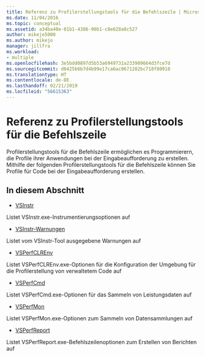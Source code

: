```yaml
---
title: Referenz zu Profilerstellungstools für die Befehlszeile | Microsoft-Dokumentation
ms.date: 11/04/2016
ms.topic: conceptual
ms.assetid: a34ba40e-01b1-4386-90b1-c8e628a8c527
author: mikejo5000
ms.author: mikejo
manager: jillfra
ms.workload:
- multiple
ms.openlocfilehash: 3e5bdd0897d5b53a6949731a233909664d3fce7d
ms.sourcegitcommit: d0425b6b7d4b99e17ca6ac0671282bc718f80910
ms.translationtype: HT
ms.contentlocale: de-DE
ms.lasthandoff: 02/21/2019
ms.locfileid: "56615363"
---
```

# <a name="command-line-profiling-tools-reference"></a>Referenz zu Profilerstellungstools für die Befehlszeile
Profilerstellungstools für die Befehlszeile ermöglichen es Programmierern, die Profile ihrer Anwendungen bei der Eingabeaufforderung zu erstellen. Mithilfe der folgenden Profilerstellungstools für die Befehlszeile können Sie Profile für Code bei der Eingabeaufforderung erstellen.

## <a name="in-this-section"></a>In diesem Abschnitt
- [VSInstr](../profiling/vsinstr.md)

 Listet VSInstr.exe-Instrumentierungsoptionen auf

- [VSInstr-Warnungen](../profiling/vsinstr-warnings.md)

 Listet vom VSInstr-Tool ausgegebene Warnungen auf

- [VSPerfCLREnv](../profiling/vsperfclrenv.md)

 Listet VSPerfCLREnv.exe-Optionen für die Konfiguration der Umgebung für die Profilerstellung von verwaltetem Code auf

- [VSPerfCmd](../profiling/vsperfcmd.md)

 Listet VSPerfCmd.exe-Optionen für das Sammeln von Leistungsdaten auf

- [VSPerfMon](../profiling/vsperfmon.md)

 Listet VSPerfMon.exe-Optionen zum Sammeln von Datensammlungen auf

- [VSPerfReport](../profiling/vsperfreport.md)

 Listet VSPerfReport.exe-Befehlszeilenoptionen zum Erstellen von Berichten auf